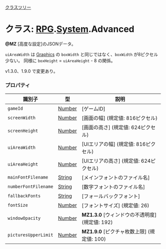 [クラスツリー](index.md)

# クラス: [RPG](RPG.md).[System](RPG.System.md).Advanced
**@MZ** [高度な設定]のJSONデータ。

`uiAreaWidth` は [Graphics](Graphics.md) の `boxWidth` と同じではなく、`boxWidth`  が8ピクセル少ない。
同様に  `boxHeight` = `uiAreaHeight` - 8 の関係。

v1.3.0、1.9.0 で変更あり。

### プロパティ

| 識別子 | 型 | 説明 |
| --- | --- | --- |
| `gameId` | [Number](Number.md) | [ゲームID] |
| `screenWidth` | [Number](Number.md) | [画面の幅] (規定値: 816ピクセル) |
| `screenHeight` | [Number](Number.md) | [画面の高さ] (規定値: 624ピクセル) |
| `uiAreaWidth` | [Number](Number.md) | [UIエリアの幅] (規定値: 816ピクセル) |
| `uiAreaHeight` | [Number](Number.md) | [UIエリアの高さ] (規定値: 624ピクセル) |
| `mainFontFilename` | [String](String.md) | [メインフォントのファイル名] |
| `numberFontFilename` | [String](String.md) | [数字フォントのファイル名] |
| `fallbackFonts` | [String](String.md) | [フォールバックフォント] |
| `fontSize` | [Number](Number.md) | [フォントサイズ] (規定値: 26) |
| `windowOpacity` | [Number](Number.md) | **MZ1.3.0** [ウィンドウの不透明度] (規定値: 192) |
| `picturesUpperLimit` | [Number](Number.md) | **MZ1.9.0** [ピクチャ枚数上限] (規定値: 100) |

